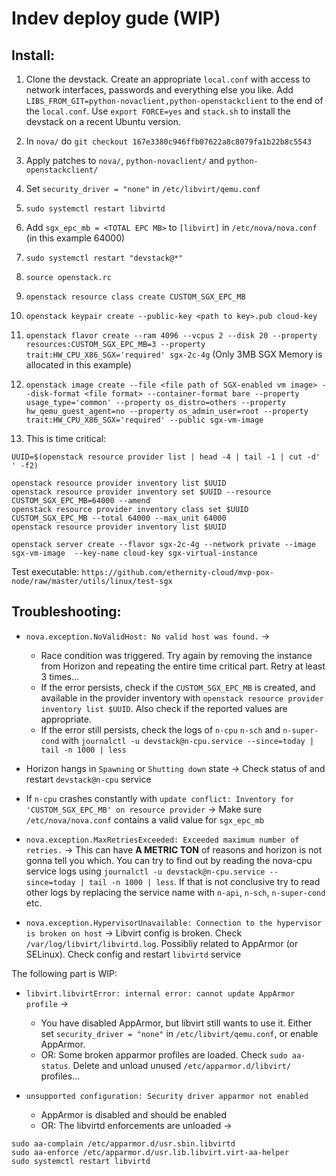 # Indev deploy gude (WIP)

## Install:

1) Clone the devstack. Create an appropriate ``local.conf`` with access to network interfaces, passwords and everything else you like. Add ``LIBS_FROM_GIT=python-novaclient,python-openstackclient`` to the end of the ``local.conf``. Use ``export FORCE=yes`` and ``stack.sh`` to install the devstack on a recent Ubuntu version.
1) In ``nova/`` do ``git checkout 167e3380c946ffb07622a8c8079fa1b22b8c5543``
1) Apply patches to ``nova/``, ``python-novaclient/`` and ``python-openstackclient/``
1) Set ``security_driver = "none"`` in ``/etc/libvirt/qemu.conf``
1) ``sudo systemctl restart libvirtd``
1) Add ``sgx_epc_mb = <TOTAL EPC MB>`` to ``[libvirt]`` in ``/etc/nova/nova.conf`` (in this example 64000)
1) ``sudo systemctl restart "devstack@*"``
1) ``source openstack.rc``
1) ``openstack resource class create CUSTOM_SGX_EPC_MB``
1) ``openstack keypair create --public-key <path to key>.pub cloud-key``
1) ``openstack flavor create --ram 4096 --vcpus 2 --disk 20 --property resources:CUSTOM_SGX_EPC_MB=3 --property trait:HW_CPU_X86_SGX='required' sgx-2c-4g`` (Only 3MB SGX Memory is allocated in this example)
1) ``openstack image create --file <file path of SGX-enabled vm image> --disk-format <file format> --container-format bare --property usage_type='common' --property os_distro=others --property hw_qemu_guest_agent=no --property os_admin_user=root --property trait:HW_CPU_X86_SGX='required' --public sgx-vm-image``

1) This is time critical:
```
UUID=$(openstack resource provider list | head -4 | tail -1 | cut -d' ' -f2)

openstack resource provider inventory list $UUID
openstack resource provider inventory set $UUID --resource CUSTOM_SGX_EPC_MB=64000 --amend
openstack resource provider inventory class set $UUID CUSTOM_SGX_EPC_MB --total 64000 --max_unit 64000
openstack resource provider inventory list $UUID

openstack server create --flavor sgx-2c-4g --network private --image sgx-vm-image  --key-name cloud-key sgx-virtual-instance
```

Test executable:
``https://github.com/ethernity-cloud/mvp-pox-node/raw/master/utils/linux/test-sgx``

## Troubleshooting:

* ``nova.exception.NoValidHost: No valid host was found.`` -> 
    * Race condition was triggered. Try again by removing the instance from Horizon and repeating the entire time critical part. Retry at least 3 times...
    * If the error persists, check if the ``CUSTOM_SGX_EPC_MB`` is created, and available in the provider inventory with ``openstack resource provider inventory list $UUID``. Also check if the reported values are appropriate.
    * If the error still persists, check the logs of ``n-cpu`` ``n-sch`` and ``n-super-cond`` with ``journalctl -u devstack@n-cpu.service --since=today | tail -n 1000 | less``

* Horizon hangs in ``Spawning`` or ``Shutting down`` state -> Check status of and restart ``devstack@n-cpu`` service

* If ``n-cpu`` crashes constantly with ``update conflict: Inventory for 'CUSTOM_SGX_EPC_MB' on resource provider`` -> Make sure ``/etc/nova/nova.conf`` contains a valid value for ``sgx_epc_mb``

* ``nova.exception.MaxRetriesExceeded: Exceeded maximum number of retries.`` -> This can have **A METRIC TON** of reasons and horizon is not gonna tell you which. You can try to find out by reading the nova-cpu service logs using ``journalctl -u devstack@n-cpu.service --since=today | tail -n 1000 | less``. If that is not conclusive try to read other logs by replacing the service name with ``n-api``, ``n-sch``, ``n-super-cond`` etc.

* ``nova.exception.HypervisorUnavailable: Connection to the hypervisor is broken on host`` -> Libvirt config is broken. Check ``/var/log/libvirt/libvirtd.log``. Possibliy related to AppArmor (or SELinux). Check config and restart ``libvirtd`` service

The following part is WIP:

* ``libvirt.libvirtError: internal error: cannot update AppArmor profile`` ->
    * You have disabled AppArmor, but libvirt still wants to use it. Either set ``security_driver = "none"`` in ``/etc/libvirt/qemu.conf``, or enable AppArmor.
    * OR: Some broken apparmor profiles are loaded. Check ``sudo aa-status``. Delete and unload unused ``/etc/apparmor.d/libvirt/`` profiles...

* ``unsupported configuration: Security driver apparmor not enabled``
    * AppArmor is disabled and should be enabled
    * OR: The libvirtd enforcements are unloaded ->
```
sudo aa-complain /etc/apparmor.d/usr.sbin.libvirtd
sudo aa-enforce /etc/apparmor.d/usr.lib.libvirt.virt-aa-helper
sudo systemctl restart libvirtd
```